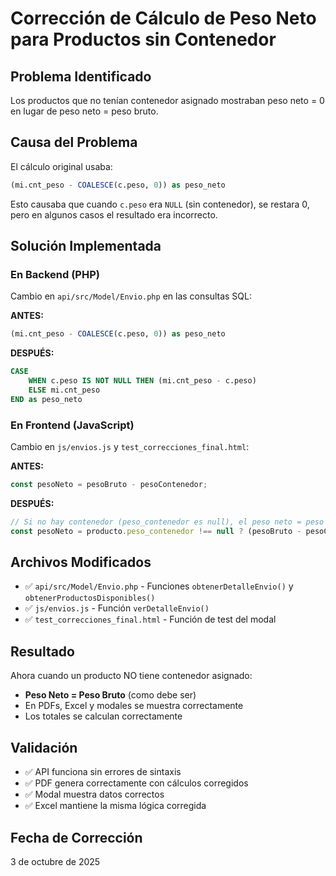 # Corrección de Cálculo de Peso Neto para Productos sin Contenedor

## Problema Identificado
Los productos que no tenían contenedor asignado mostraban peso neto = 0 en lugar de peso neto = peso bruto.

## Causa del Problema
El cálculo original usaba:
```sql
(mi.cnt_peso - COALESCE(c.peso, 0)) as peso_neto
```

Esto causaba que cuando `c.peso` era `NULL` (sin contenedor), se restara 0, pero en algunos casos el resultado era incorrecto.

## Solución Implementada

### En Backend (PHP)
Cambio en `api/src/Model/Envio.php` en las consultas SQL:

**ANTES:**
```sql
(mi.cnt_peso - COALESCE(c.peso, 0)) as peso_neto
```

**DESPUÉS:**
```sql
CASE 
    WHEN c.peso IS NOT NULL THEN (mi.cnt_peso - c.peso)
    ELSE mi.cnt_peso
END as peso_neto
```

### En Frontend (JavaScript)
Cambio en `js/envios.js` y `test_correcciones_final.html`:

**ANTES:**
```javascript
const pesoNeto = pesoBruto - pesoContenedor;
```

**DESPUÉS:**
```javascript
// Si no hay contenedor (peso_contenedor es null), el peso neto = peso bruto
const pesoNeto = producto.peso_contenedor !== null ? (pesoBruto - pesoContenedor) : pesoBruto;
```

## Archivos Modificados
- ✅ `api/src/Model/Envio.php` - Funciones `obtenerDetalleEnvio()` y `obtenerProductosDisponibles()`
- ✅ `js/envios.js` - Función `verDetalleEnvio()`
- ✅ `test_correcciones_final.html` - Función de test del modal

## Resultado
Ahora cuando un producto NO tiene contenedor asignado:
- **Peso Neto = Peso Bruto** (como debe ser)
- En PDFs, Excel y modales se muestra correctamente
- Los totales se calculan correctamente

## Validación
- ✅ API funciona sin errores de sintaxis
- ✅ PDF genera correctamente con cálculos corregidos
- ✅ Modal muestra datos correctos
- ✅ Excel mantiene la misma lógica corregida

## Fecha de Corrección
3 de octubre de 2025